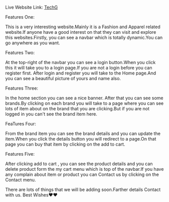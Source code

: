 <!-- Live website below -->
Live Website Link: 
[TechG](https://6547b8a462392e5dda9ab7a1--sparkly-profiterole-b96ddd.netlify.app/)

Features One: 

This is a very interesting website.Mainly it is a Fashion and Apparel related website.If anyone have a good interest on that they can visit and explore this websites.Firstly, you can see a navbar which is totally dynamic.You can go anywhere as you want.

Features Two:

At the top-right of the navbar you can see a login button.When you click this it will take you to a login page.If you are not a login before you can register first. After login and register you will take to the Home page.And you can see a beautiful picture of yours and name also.

Features Three:

In the home section you can see a nice banner. After that you can see some brands.By clicking on each brand you will take to a page where you can see lots of item about on the brand that you are clicking.But if you are not logged in you can't see the brand item here.

FeaTures Four:

From the brand item you can see the brand details and you can update the item.When you click the details button you will redirect to a page.On that page you can buy that item by clicking on the add to cart.

Features Five:

After clicking add to cart , you can see the product details and you can delete product form the my cart menu which is top of the navbar.If you have any complain about item or product you can Contact us by clicking on the Contact menu.

There are lots of things that we will be adding soon.Farther details Contact with us.
Best Wishes❤❤